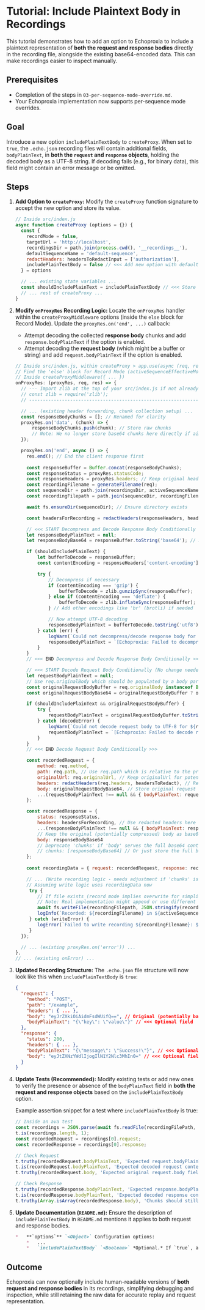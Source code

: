 # Tutorial: Include Plaintext Body in Recordings

This tutorial demonstrates how to add an option to Echoproxia to include a plaintext representation of **both the request and response bodies** directly in the recording file, alongside the existing base64-encoded data. This can make recordings easier to inspect manually.

## Prerequisites

*   Completion of the steps in `03-per-sequence-mode-override.md`.
*   Your Echoproxia implementation now supports per-sequence mode overrides.

## Goal

Introduce a new option `includePlainTextBody` to `createProxy`. When set to `true`, the `.echo.json` recording files will contain additional fields, `bodyPlainText`, in **both the `request` and `response` objects**, holding the decoded body as a UTF-8 string. If decoding fails (e.g., for binary data), this field might contain an error message or be omitted.

## Steps

1.  **Add Option to `createProxy`:**
    Modify the `createProxy` function signature to accept the new option and store its value.

    ```javascript
    // Inside src/index.js
    async function createProxy (options = {}) {
      const {
        recordMode = false,
        targetUrl = 'http://localhost',
        recordingsDir = path.join(process.cwd(), '__recordings__'),
        defaultSequenceName = 'default-sequence',
        redactHeaders: headersToRedactInput = ['authorization'],
        includePlainTextBody = false // <<< Add new option with default
      } = options

      // ... existing state variables ...
      const shouldIncludePlainText = includePlainTextBody // <<< Store the option value
      // ... rest of createProxy ...
    }
    ```

2.  **Modify `onProxyRes` Recording Logic:**
    Locate the `onProxyRes` handler within the `createProxyMiddleware` options (inside the `else` block for Record Mode). Update the `proxyRes.on('end', ...)` callback:
    *   Attempt decoding the collected **response body** chunks and add `response.bodyPlainText` if the option is enabled.
    *   Attempt decoding the **request body** (which might be a buffer or string) and add `request.bodyPlainText` if the option is enabled.

    ```javascript
    // Inside src/index.js, within createProxy > app.use(async (req, res, next) => { ... }
    // Find the 'else' block for Record Mode (activeSequenceEffectiveMode === true)
    // Inside createProxyMiddleware({ ... })
    onProxyRes: (proxyRes, req, res) => {
      // --- Import zlib at the top of your src/index.js if not already there ---
      // const zlib = require('zlib'); 
      // ------------------------------------------------------------------------

      // ... (existing header forwarding, chunk collection setup) ...
      const responseBodyChunks = []; // Renamed for clarity
      proxyRes.on('data', (chunk) => {
          responseBodyChunks.push(chunk); // Store raw chunks
          // Note: We no longer store base64 chunks here directly if aiming for plaintext
      });

      proxyRes.on('end', async () => {
        res.end(); // End the client response first
        
        const responseBuffer = Buffer.concat(responseBodyChunks);
        const responseStatus = proxyRes.statusCode;
        const responseHeaders = proxyRes.headers; // Keep original headers
        const recordingFilename = generateFilename(req);
        const sequenceDir = path.join(recordingsDir, activeSequenceName);
        const recordingFilepath = path.join(sequenceDir, recordingFilename);

        await fs.ensureDir(sequenceDir); // Ensure directory exists

        const headersForRecording = redactHeaders(responseHeaders, headersToRedact); // Redact original headers for recording

        // <<< START Decompress and Decode Response Body Conditionally >>>
        let responseBodyPlainText = null;
        let responseBodyBase64 = responseBuffer.toString('base64'); // Keep base64 for chunks field always

        if (shouldIncludePlainText) {
            let bufferToDecode = responseBuffer;
            const contentEncoding = responseHeaders['content-encoding'];

            try {
                // Decompress if necessary
                if (contentEncoding === 'gzip') {
                    bufferToDecode = zlib.gunzipSync(responseBuffer);
                } else if (contentEncoding === 'deflate') {
                    bufferToDecode = zlib.inflateSync(responseBuffer);
                } // Add other encodings like 'br' (brotli) if needed

                // Now attempt UTF-8 decoding
                responseBodyPlainText = bufferToDecode.toString('utf8');
            } catch (err) {
                logWarn(`Could not decompress/decode response body for ${recordingFilename} (Encoding: ${contentEncoding || 'none'}): ${err.message}`);
                responseBodyPlainText = `[Echoproxia: Failed to decompress/decode response body as UTF-8 - ${err.message}]`;
            }
        }
        // <<< END Decompress and Decode Response Body Conditionally >>>

        // <<< START Decode Request Body Conditionally (No change needed here usually, request bodies typically aren't compressed in the same way) >>>
        let requestBodyPlainText = null;
        // Use req.originalBody which should be populated by a body parser middleware before proxying
        const originalRequestBodyBuffer = req.originalBody instanceof Buffer ? req.originalBody : null;
        const originalRequestBodyBase64 = originalRequestBodyBuffer ? originalRequestBodyBuffer.toString('base64') : null; 

        if (shouldIncludePlainText && originalRequestBodyBuffer) {
            try {
                requestBodyPlainText = originalRequestBodyBuffer.toString('utf8');
            } catch (decodeError) {
                logWarn(`Could not decode request body to UTF-8 for ${recordingFilename}: ${decodeError.message}`);
                requestBodyPlainText = `[Echoproxia: Failed to decode request body as UTF-8 - ${decodeError.message}]`;
            }
        }
        // <<< END Decode Request Body Conditionally >>>

        const recordedRequest = {
            method: req.method,
            path: req.path, // Use req.path which is relative to the proxy mount point
            originalUrl: req.originalUrl, // Keep originalUrl for potential full path context
            headers: redactHeaders(req.headers, headersToRedact), // Redact incoming request headers
            body: originalRequestBodyBase64, // Store original request body as base64 always
            ...(requestBodyPlainText !== null && { bodyPlainText: requestBodyPlainText }) 
        };

        const recordedResponse = {
            status: responseStatus,
            headers: headersForRecording, // Use redacted headers here
            ...(responseBodyPlainText !== null && { bodyPlainText: responseBodyPlainText }), 
            // Keep the original (potentially compressed) body as base64 for accurate replay
            body: responseBodyBase64 
            // Deprecate 'chunks' if 'body' serves the full base64 content
            // chunks: [responseBodyBase64] // Or just store the full base64 body once
        };
        
        const recordingData = { request: recordedRequest, response: recordedResponse };

        // ... (Write recording logic - needs adjustment if 'chunks' is removed/changed) ...
        // Assuming write logic uses recordingData now
         try {
            // If file exists (record mode implies overwrite for simplicity in this tutorial stage)
            // Note: Real implementation might append or use different logic based on 02-safer-recordings
            await fs.writeFile(recordingFilepath, JSON.stringify(recordingData, null, 2)); // Write single interaction object
            logInfo(`Recorded: ${recordingFilename} in ${activeSequenceName}`);
         } catch (writeError) {
            logError(`Failed to write recording ${recordingFilename}: ${writeError}`);
         }
      });

      // ... (existing proxyRes.on('error')) ...
    },
    // ... (existing onError) ...
    ```

3.  **Updated Recording Structure:**
    The `.echo.json` file structure will now look like this when `includePlainTextBody` is `true`:

    ```json
    {
      "request": {
        "method": "POST",
        "path": "/example",
        "headers": { ... },
        "body": "eyJrZXkiOiAidmFsdWUifQ==", // Original (potentially base64)
        "bodyPlainText": "{\"key\": \"value\"}" // <<< Optional field
      },
      "response": {
        "status": 200,
        "headers": { ... },
        "bodyPlainText": "{\"message\": \"Success!\"}", // <<< Optional field
        "body": "eyJtZXNzYWdlIjogIlN1Y2Nlc3MhIn0=" // <<< Optional field
      }
    }
    ```

4.  **Update Tests (Recommended):**
    Modify existing tests or add new ones to verify the presence or absence of the `bodyPlainText` field in **both the request and response objects** based on the `includePlainTextBody` option.

    Example assertion snippet for a test where `includePlainTextBody` is true:
    ```javascript
    // Inside an ava test
    const recordings = JSON.parse(await fs.readFile(recordingFilePath, 'utf8'));
    t.is(recordings.length, 1);
    const recordedRequest = recordings[0].request;
    const recordedResponse = recordings[0].response;
    
    // Check Request
    t.truthy(recordedRequest.bodyPlainText, 'Expected request.bodyPlainText field to exist');
    t.is(recordedRequest.bodyPlainText, 'Expected decoded request content here');
    t.truthy(recordedRequest.body, 'Expected original request.body field to exist');

    // Check Response
    t.truthy(recordedResponse.bodyPlainText, 'Expected response.bodyPlainText field to exist');
    t.is(recordedResponse.bodyPlainText, 'Expected decoded response content here');
    t.truthy(Array.isArray(recordedResponse.body), 'Chunks should still exist');
    ```

5.  **Update Documentation (`README.md`):**
    Ensure the description of `includePlainTextBody` in `README.md` mentions it applies to both request and response bodies.

    ```markdown
    *   **`options`** `<Object>` Configuration options:
        *   ...
        *   `includePlainTextBody` `<Boolean>` *Optional.* If `true`, attempts to decode **both the request and response bodies** as UTF-8 and includes them as `bodyPlainText` in recordings. Defaults to `false`.
    ```

## Outcome

Echoproxia can now optionally include human-readable versions of **both request and response bodies** in its recordings, simplifying debugging and inspection, while still retaining the raw data for accurate replay and request representation. 